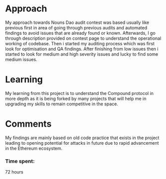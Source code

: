 # Approach
My approach towards Nouns Dao audit contest was based usually like previous first in area of going through previous audits and automated findings to avoid issues that are already found or known.
Afterwards, I go through description provided on contest page to understand the operational working of codebase. Then i started my auditing process which was first look for optimisation and QA findings. After finishing from low issues then i started to look for medium and high severity issues and lucky to find some medium issues.
# Learning
My learning from this project is to understand the Compound protocol in more depth as it is being forked by many projects that will help me in upgrading my skills to remain competitive in the space.

# Comments
My findings are mainly based on old code practice that exists in the project leading to opening potential for attacks in future due to rapid advancement in the Ethereum ecosystem.



### Time spent:
72 hours